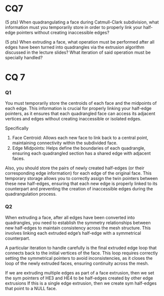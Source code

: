 # CQ7

(5 pts) When quadrangulating a face during Catmull-Clark subdivision, what information must you temporarily store in order to properly link your half-edge pointers without creating inaccessible edges?

(5 pts) When extruding a face, what operation must be performed after all edges have been turned into quadrangles via the extrusion algorithm discussed in the lecture slides? What iteration of said operation must be specially handled?
# CQ 7

### Q1

You must temporarily store the centroids of each face and the midpoints of each edge. This information is crucial for properly linking your half-edge pointers, as it ensures that each quadrangled face can access its adjacent vertices and edges without creating inaccessible or isolated edges.

Specifically

1. Face Centroid: Allows each new face to link back to a central point, maintaining connectivity within the subdivided face.
2. Edge Midpoints: Helps define the boundaries of each quadrangle, ensuring each quadrangled section has a shared edge with adjacent faces.

Also, you should store the pairs of newly created half-edges (or their corresponding edge information) for each edge of the original face. This temporary storage allows you to correctly assign the twin pointers between these new half-edges, ensuring that each new edge is properly linked to its counterpart and preventing the creation of inaccessible edges during the quadrangulation process.

### Q2

When extruding a face, after all edges have been converted into quadrangles, you need to establish the symmetry relationships between new half-edges to maintain consistency across the mesh structure. This involves linking each extruded edge’s half-edge with a symmetrical counterpart.

A particular iteration to handle carefully is the final extruded edge loop that connects back to the initial vertices of the face. This loop requires correctly setting the symmetrical pointers to avoid inconsistencies, as it closes the loop of the newly extruded faces, ensuring continuity across the mesh.

If we are extruding multiple edges as part of a face extrusion, then we set the sym pointers of HE3 and HE4 to be half-edges created by other edge extrusions
If this is a single edge extrusion, then we create sym half-edges that point to a NULL face.
